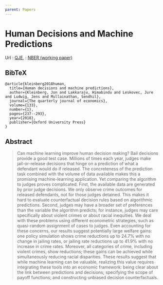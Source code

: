 ```yaml
---
parent: Papers
---
```


# Human Decisions and Machine Predictions

Url
: [QJE](https://academic.oup.com/qje/article/133/1/237/4095198),
: [NBER (working paper)](https://www.nber.org/papers/w23180)

## BibTeX
```
@article{kleinberg2018human,
  title={Human decisions and machine predictions},
  author={Kleinberg, Jon and Lakkaraju, Himabindu and Leskovec, Jure and Ludwig, Jens and Mullainathan, Sendhil},
  journal={The quarterly journal of economics},
  volume={133},
  number={1},
  pages={237--293},
  year={2018},
  publisher={Oxford University Press}
}
```

## Abstract

> Can machine learning improve human decision making? Bail decisions provide a good test case. Millions of times each year, judges make jail-or-release decisions that hinge on a prediction of what a defendant would do if released. The concreteness of the prediction task combined with the volume of data available makes this a promising machine-learning application. Yet comparing the algorithm to judges proves complicated. First, the available data are generated by prior judge decisions. We only observe crime outcomes for released defendants, not for those judges detained. This makes it hard to evaluate counterfactual decision rules based on algorithmic predictions. Second, judges may have a broader set of preferences than the variable the algorithm predicts; for instance, judges may care specifically about violent crimes or about racial inequities. We deal with these problems using different econometric strategies, such as quasi-random assignment of cases to judges. Even accounting for these concerns, our results suggest potentially large welfare gains: one policy simulation shows crime reductions up to 24.7% with no change in jailing rates, or jailing rate reductions up to 41.9% with no increase in crime rates. Moreover, all categories of crime, including violent crimes, show reductions; these gains can be achieved while simultaneously reducing racial disparities. These results suggest that while machine learning can be valuable, realizing this value requires integrating these tools into an economic framework: being clear about the link between predictions and decisions; specifying the scope of payoff functions; and constructing unbiased decision counterfactuals.
